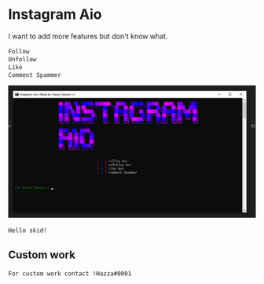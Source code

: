 # Instagram Aio


I want to add more features but don't know what.

```
Follow
Unfollow
Like
Comment Spammer
```

![Screenshot](ig_aio.png)



```
Hello skid!
```

## Custom work
```
For custom work contact !Hazza#0001
```
